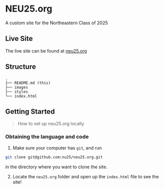 # NEU25.org

A custom site for the Northeastern Class of 2025

## Live Site

The live site can be found at [neu25.org](https://www.neu25.org)

## Structure

```
.
├── README.md (this)
├── images
├── styles
└── index.html
```

## Getting Started

> How to set up neu25.org locally

### Obtaining the language and code

1. Make sure your computer has `git`, and run

```bash
git clone git@github.com:nu25/neu25.org.git
```

in the directory where you want to clone the site.

2. Locate the `neu25.org` folder and open up the `index.html` file to see the site!
